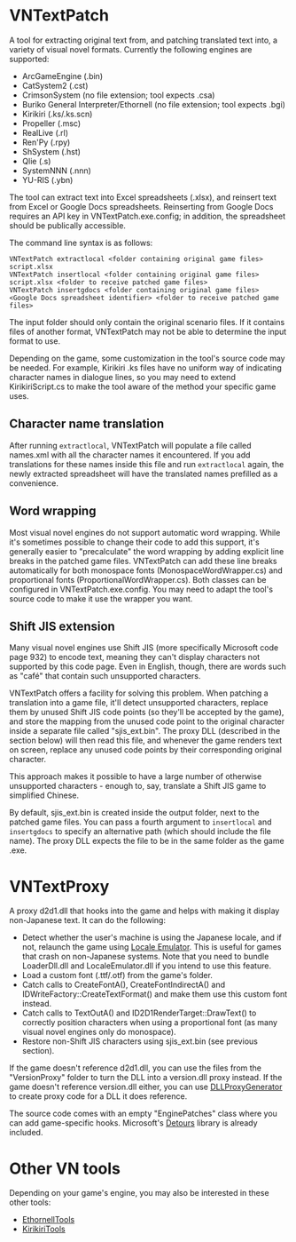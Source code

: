# VNTextPatch
A tool for extracting original text from, and patching translated text into, a variety of visual novel formats. Currently the following engines are supported:
* ArcGameEngine (.bin)
* CatSystem2 (.cst)
* CrimsonSystem (no file extension; tool expects .csa)
* Buriko General Interpreter/Ethornell (no file extension; tool expects .bgi)
* Kirikiri (.ks/.ks.scn)
* Propeller (.msc)
* RealLive (.rl)
* Ren'Py (.rpy)
* ShSystem (.hst)
* Qlie (.s)
* SystemNNN (.nnn)
* YU-RIS (.ybn)

The tool can extract text into Excel spreadsheets (.xlsx), and reinsert text from Excel or Google Docs spreadsheets. Reinserting from Google Docs requires an API key in VNTextPatch.exe.config; in addition, the spreadsheet should be publically accessible.

The command line syntax is as follows:

```
VNTextPatch extractlocal <folder containing original game files> script.xlsx
VNTextPatch insertlocal <folder containing original game files> script.xlsx <folder to receive patched game files>
VNTextPatch insertgdocs <folder containing original game files> <Google Docs spreadsheet identifier> <folder to receive patched game files>
```

The input folder should only contain the original scenario files. If it contains files of another format, VNTextPatch may not be able to determine the input format to use.

Depending on the game, some customization in the tool's source code may be needed. For example, Kirikiri .ks files have no uniform way of indicating character names in dialogue lines, so you may need to extend KirikiriScript.cs to make the tool aware of the method your specific game uses.

## Character name translation
After running `extractlocal`, VNTextPatch will populate a file called names.xml with all the character names it encountered. If you add translations for these names inside this file and run `extractlocal` again, the newly extracted spreadsheet will have the translated names prefilled as a convenience.

## Word wrapping
Most visual novel engines do not support automatic word wrapping. While it's sometimes possible to change their code to add this support, it's generally easier to "precalculate" the word wrapping by adding explicit line breaks in the patched game files. VNTextPatch can add these line breaks automatically for both monospace fonts (MonospaceWordWrapper.cs) and proportional fonts (ProportionalWordWrapper.cs). Both classes can be configured in VNTextPatch.exe.config. You may need to adapt the tool's source code to make it use the wrapper you want.

## Shift JIS extension
Many visual novel engines use Shift JIS (more specifically Microsoft code page 932) to encode text, meaning they can't display characters not supported by this code page. Even in English, though, there are words such as "café" that contain such unsupported characters.

VNTextPatch offers a facility for solving this problem. When patching a translation into a game file, it'll detect unsupported characters, replace them by unused Shift JIS code points (so they'll be accepted by the game), and store the mapping from the unused code point to the original character inside a separate file called "sjis_ext.bin". The proxy DLL (described in the section below) will then read this file, and whenever the game renders text on screen, replace any unused code points by their corresponding original character.

This approach makes it possible to have a large number of otherwise unsupported characters - enough to, say, translate a Shift JIS game to simplified Chinese.

By default, sjis_ext.bin is created inside the output folder, next to the patched game files. You can pass a fourth argument to `insertlocal` and `insertgdocs` to specify an alternative path (which should include the file name). The proxy DLL expects the file to be in the same folder as the game .exe.

# VNTextProxy
A proxy d2d1.dll that hooks into the game and helps with making it display non-Japanese text. It can do the following:
* Detect whether the user's machine is using the Japanese locale, and if not, relaunch the game using [Locale Emulator](https://github.com/xupefei/Locale-Emulator). This is useful for games that crash on non-Japanese systems. Note that you need to bundle LoaderDll.dll and LocaleEmulator.dll if you intend to use this feature.
* Load a custom font (.ttf/.otf) from the game's folder.
* Catch calls to CreateFontA(), CreateFontIndirectA() and IDWriteFactory::CreateTextFormat() and make them use this custom font instead.
* Catch calls to TextOutA() and ID2D1RenderTarget::DrawText() to correctly position characters when using a proportional font (as many visual novel engines only do monospace).
* Restore non-Shift JIS characters using sjis_ext.bin (see previous section).

If the game doesn't reference d2d1.dll, you can use the files from the "VersionProxy" folder to turn the DLL into a version.dll proxy instead. If the game doesn't reference version.dll either, you can use [DLLProxyGenerator](https://github.com/nitrog0d/DLLProxyGenerator/releases/tag/v1.0.0) to create proxy code for a DLL it does reference.

The source code comes with an empty "EnginePatches" class where you can add game-specific hooks. Microsoft's [Detours](https://github.com/microsoft/Detours) library is already included.

# Other VN tools
Depending on your game's engine, you may also be interested in these other tools:
* [EthornellTools](https://github.com/arcusmaximus/EthornellTools)
* [KirikiriTools](https://github.com/arcusmaximus/KirikiriTools)
